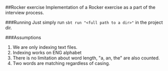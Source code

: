 ##Rocker exercise
Implementation of a Rocker exercise as a part of the interview process.

###Running
Just simply run `sbt run "<full path to a dir>"` in the project dir.

###Assumptions
1. We are only indexing text files.
2. Indexing works on ENG alphabet
3. There is no limitation about word length, "a, an, the" are also counted.
4. Two words are matching regardless of casing.
